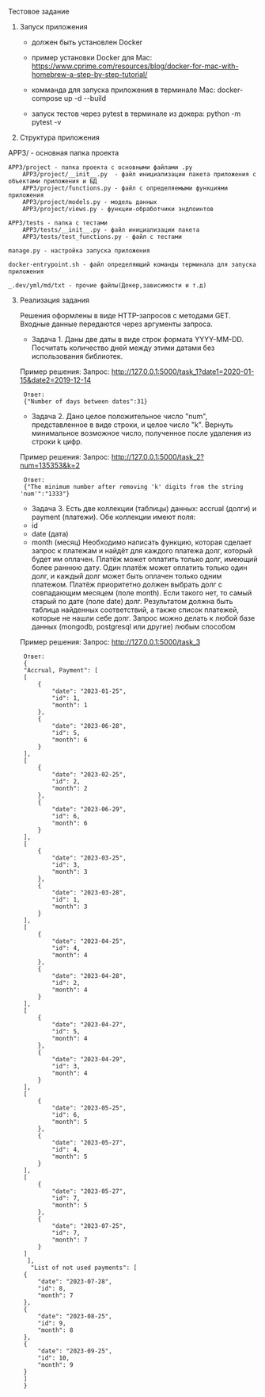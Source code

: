 Тестовое задание

1. Запуск приложения

    - должен быть установлен Docker

    - пример установки Docker для Mac:
        https://www.cprime.com/resources/blog/docker-for-mac-with-homebrew-a-step-by-step-tutorial/

    - комманда для запуска приложения в терминале Mac:
        docker-compose up -d --build

    - запуск тестов через pytest в терминале из докера:
        python -m pytest -v    


2. Структура приложения

APP3/ - основная папка проекта
    
    APP3/project - папка проекта с основными файлами .py
        APP3/project/__init__.py  - файл инициализации пакета приложения с объектами приложения и БД   
        APP3/project/functions.py - файл с определяемыми функциями приложения
        APP3/project/models.py - модель данных
        APP3/project/views.py - функции-обработчики эндпоинтов
    
    APP3/tests - папка с тестами
        APP3/tests/__init__.py - файл инициализации пакета
        APP3/tests/test_functions.py - файл с тестами
    
    manage.py - настройка запуска приложения

    docker-entrypoint.sh - файл определяющий команды терминала для запуска приложения

    _.dev/yml/md/txt - прочие файлы(Докер,зависимости и т.д)


3. Реализация задания

    Решения оформлены в виде HTTP-запросов с методами GET. Входные данные передаются через аргументы запроса.

   
    - Задача 1.
    Даны две даты в виде строк формата YYYY-MM-DD. Посчитать количество дней между
    этими датами без использования библиотек.

    Пример решения:
        Запрос:
        http://127.0.0.1:5000/task_1?date1=2020-01-15&date2=2019-12-14
        
        Ответ:
        {"Number of days between dates":31}

    
    - Задача 2.
    Дано целое положительное число "num", представленное в виде строки, и целое
    число "k". Вернуть минимальное возможное число, полученное после удаления из
    строки k цифр.

    Пример решения:
        Запрос:
        http://127.0.0.1:5000/task_2?num=135353&k=2
        
        Ответ:
        {"The minimum number after removing 'k' digits from the string 'num'":"1333"}


    - Задача 3.
    Есть две коллекции (таблицы) данных: accrual (долги) и payment (платежи). Обе
    коллекции имеют поля:
    * id
    * date (дата)
    * month (месяц)
    Необходимо написать функцию, которая сделает запрос к платежам и найдёт для
    каждого платежа долг, который будет им оплачен. Платёж может оплатить только
    долг, имеющий более раннюю дату. Один платёж может оплатить только один долг, и
    каждый долг может быть оплачен только одним платежом. Платёж приоритетно должен
    выбрать долг с совпадающим месяцем (поле month). Если такого нет, то самый
    старый по дате (поле date) долг.
    Результатом должна быть таблица найденных соответствий, а также список платежей,
    которые не нашли себе долг.
    Запрос можно делать к любой базе данных (mongodb, postgresql или другие) любым
    способом

    Пример решения:
        Запрос:
        http://127.0.0.1:5000/task_3
        
        Ответ:
        {
        "Accrual, Payment": [
        [
            {
                "date": "2023-01-25",
                "id": 1,
                "month": 1
            },
            {
                "date": "2023-06-28",
                "id": 5,
                "month": 6
            }
        ],
        [
            {
                "date": "2023-02-25",
                "id": 2,
                "month": 2
            },
            {
                "date": "2023-06-29",
                "id": 6,
                "month": 6
            }
        ],
        [
            {
                "date": "2023-03-25",
                "id": 3,
                "month": 3
            },
            {
                "date": "2023-03-28",
                "id": 1,
                "month": 3
            }
        ],
        [
            {
                "date": "2023-04-25",
                "id": 4,
                "month": 4
            },
            {
                "date": "2023-04-28",
                "id": 2,
                "month": 4
            }
        ],
        [
            {
                "date": "2023-04-27",
                "id": 5,
                "month": 4
            },
            {
                "date": "2023-04-29",
                "id": 3,
                "month": 4
            }
        ],
        [
            {
                "date": "2023-05-25",
                "id": 6,
                "month": 5
            },
            {
                "date": "2023-05-27",
                "id": 4,
                "month": 5
            }
        ],
        [
            {
                "date": "2023-05-27",
                "id": 7,
                "month": 5
            },
            {
                "date": "2023-07-25",
                "id": 7,
                "month": 7
            }
        ]
         ],
          "List of not used payments": [
        {
            "date": "2023-07-28",
            "id": 8,
            "month": 7
        },
        {
            "date": "2023-08-25",
            "id": 9,
            "month": 8
        },
        {
            "date": "2023-09-25",
            "id": 10,
            "month": 9
        }
        ]
        }

